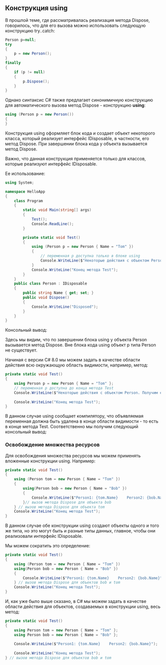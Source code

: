 ## Конструкция using

В прошлой теме, где рассматривалась реализация метода Dispose, говорилось, что для его вызова можно использовать следующую конструкцию try..catch:

```cs
Person p=null;
try
{
	p = new Person();
}
finally
{
	if (p != null)
	{
		p.Dispose();
	}
}
```

Однако синтаксис C# также предлагает синонимичную конструкцию для автоматического вызова метод Dispose - конструкцию **using**:

```cs
using (Person p = new Person())
{
}
```

Конструкция using оформляет блок кода и создает объект некоторого класса, который реализует интерфейс IDisposable, в частности, его метод Dispose. При завершении блока 
кода у объекта вызывается метод Dispose.

Важно, что данная конструкция применяется только для классов, которые реализуют интерфейс IDisposable.

Ее использование:

```cs
using System;

namespace HelloApp
{
    class Program
    {
        static void Main(string[] args)
        {
            Test();
            Console.ReadLine();
        }

        private static void Test()
        {
            using (Person p = new Person { Name = "Tom" })
            {
				// переменная p доступна только в блоке using
                Console.WriteLine($"Некоторые действия с объектом Person. Получим его имя: {p.Name}");
            }
            Console.WriteLine("Конец метода Test");
        }
    }
    public class Person : IDisposable
    {
        public string Name { get; set; }
        public void Dispose()
        {
            Console.WriteLine("Disposed");
        }
    }
}
```

Консольный вывод:

Здесь мы видим, что по завершении блока using у объекта Person вызывается метод Dispose. Вне блока кода using объект p типа Person не существует.

Начиная с версии C# 8.0 мы можем задать в качестве области действия всю окружающую область видимости, например, метод:

```cs
private static void Test()
{
	using Person p = new Person { Name = "Tom" };
	// переменная p доступна до конца метода Test
	Console.WriteLine($"Некоторые действия с объектом Person. Получим его имя: {p.Name}");
            
	Console.WriteLine("Конец метода Test");
}
```

В данном случае using сообщает компилятору, что объявляемая переменная должна быть удалена в конце области видимости - то есть в конце метода Test. 
Соответственно мы получим следующий консольный вывод:

### Освобождение множества ресурсов

Для освобождения множества ресурсов мы можем применять вложенные конструкции using. Например:

```cs
private static void Test()
{
	using (Person tom = new Person { Name = "Tom" })
	{
		using(Person bob = new Person { Name = "Bob" })
		{
			Console.WriteLine($"Person1: {tom.Name}    Person2: {bob.Name}");
		}// вызов метода Dispose для объекта bob
	} // вызов метода Dispose для объекта tom
	Console.WriteLine("Конец метода Test");
}
```

В данном случае обе конструкции using создают объекты одного и того же типа, но это могут быть и разные типы данных, главное, чтобы они 
реализовали интерфейс IDisposable.

Мы можем сократить это определение:

```cs
private static void Test()
{
	using (Person tom = new Person { Name = "Tom" })
	using(Person bob = new Person { Name = "Bob" })
	{
		Console.WriteLine($"Person1: {tom.Name}    Person2: {bob.Name}");
	} // вызов метода Dispose для объектов bob и tom
	Console.WriteLine("Конец метода Test");
}
```

И, как уже было выше сказано, в C# мы можем задать в качестве области действия для объектов, создаваемых в конструкции using, весь метод:

```cs
private static void Test()
{
	using Person tom = new Person { Name = "Tom" };
	using Person bob = new Person { Name = "Bob" };
	
	Console.WriteLine($"Person1: {tom.Name}    Person2: {bob.Name}");
	
	Console.WriteLine("Конец метода Test");
} // вызов метода Dispose для объектов bob и tom
```

